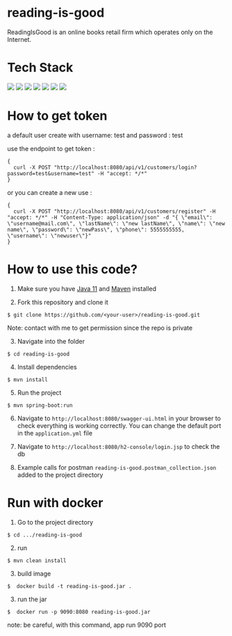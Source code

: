 # reading-is-good
ReadingIsGood is an online books retail firm which operates only on the Internet.

# Tech Stack

![](https://img.shields.io/badge/java_11-✓-blue.svg)
![](https://img.shields.io/badge/spring_boot-✓-blue.svg)
![](https://img.shields.io/badge/h2-✓-blue.svg)
![](https://img.shields.io/badge/hibernate-✓-blue.svg)
![](https://img.shields.io/badge/jwt-✓-blue.svg)
![](https://img.shields.io/badge/docker-✓-blue.svg)
![](https://img.shields.io/badge/swagger_2-✓-blue.svg)

# How to get token

a default user create with username: test and password : test

use the endpoint to get token : 

```ecma script level 4
{
  curl -X POST "http://localhost:8080/api/v1/customers/login?password=test&username=test" -H "accept: */*"
}
```

or you can create a new use :

```ecma script level 4
{
  curl -X POST "http://localhost:8080/api/v1/customers/register" -H "accept: */*" -H "Content-Type: application/json" -d "{ \"email\": \"username@mail.com\", \"lastName\": \"new lastName\", \"name\": \"new name\", \"password\": \"newPass\", \"phone\": 5555555555, \"username\": \"newuser\"}"
}
```

# How to use this code?

1. Make sure you have [Java 11](https://www.java.com/download/) and [Maven](https://maven.apache.org) installed

2. Fork this repository and clone it

```
$ git clone https://github.com/<your-user>/reading-is-good.git
```
Note: contact with me to get permission since the repo is private

3. Navigate into the folder

```
$ cd reading-is-good
```

4. Install dependencies

```
$ mvn install
```

5. Run the project

```
$ mvn spring-boot:run
```

6. Navigate to `http://localhost:8080/swagger-ui.html` in your browser to check everything is working correctly. You can change the default port in the `application.yml` file

7. Navigate to `http://localhost:8080/h2-console/login.jsp` to check the db

8. Example calls for postman `reading-is-good.postman_collection.json` added to the project directory

# Run with docker

1. Go to the project directory

```
$ cd .../reading-is-good
```

2. run 
```
$ mvn clean install
```

3. build image
```
$  docker build -t reading-is-good.jar .
```

3. run the jar
```
$  docker run -p 9090:8080 reading-is-good.jar
```
note: be careful, with this command, app run 9090 port